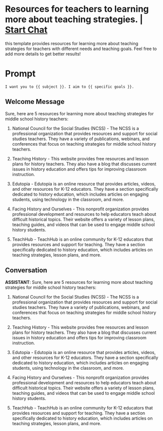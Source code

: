 

# Resources for teachers to learning more about teaching strategies.  | [Start Chat](https://gptcall.net/chat.html?data=%7B%22contact%22%3A%7B%22id%22%3A%22ih7Y3Cq9HkY8o2SsLJ5zK%22%2C%22flow%22%3Atrue%7D%7D)
this template provides resources for learning more about teaching strategies for teachers with different needs and teaching goals. Feel free to add more details to get better results! 



# Prompt

```
I want you to {{ subject }}. I aim to {{ specific goals }}. 

```

## Welcome Message
Sure, here are 5 resources for learning more about teaching strategies for middle school history teachers:



1. National Council for the Social Studies (NCSS) - The NCSS is a professional organization that provides resources and support for social studies teachers. They have a variety of publications, webinars, and conferences that focus on teaching strategies for middle school history teachers.



2. Teaching History - This website provides free resources and lesson plans for history teachers. They also have a blog that discusses current issues in history education and offers tips for improving classroom instruction.



3. Edutopia - Edutopia is an online resource that provides articles, videos, and other resources for K-12 educators. They have a section specifically dedicated to history education, which includes articles on engaging students, using technology in the classroom, and more.



4. Facing History and Ourselves - This nonprofit organization provides professional development and resources to help educators teach about difficult historical topics. Their website offers a variety of lesson plans, teaching guides, and videos that can be used to engage middle school history students.



5. TeachHub - TeachHub is an online community for K-12 educators that provides resources and support for teaching. They have a section specifically dedicated to history education, which includes articles on teaching strategies, lesson plans, and more.

## Conversation

**ASSISTANT**: Sure, here are 5 resources for learning more about teaching strategies for middle school history teachers:



1. National Council for the Social Studies (NCSS) - The NCSS is a professional organization that provides resources and support for social studies teachers. They have a variety of publications, webinars, and conferences that focus on teaching strategies for middle school history teachers.



2. Teaching History - This website provides free resources and lesson plans for history teachers. They also have a blog that discusses current issues in history education and offers tips for improving classroom instruction.



3. Edutopia - Edutopia is an online resource that provides articles, videos, and other resources for K-12 educators. They have a section specifically dedicated to history education, which includes articles on engaging students, using technology in the classroom, and more.



4. Facing History and Ourselves - This nonprofit organization provides professional development and resources to help educators teach about difficult historical topics. Their website offers a variety of lesson plans, teaching guides, and videos that can be used to engage middle school history students.



5. TeachHub - TeachHub is an online community for K-12 educators that provides resources and support for teaching. They have a section specifically dedicated to history education, which includes articles on teaching strategies, lesson plans, and more.

